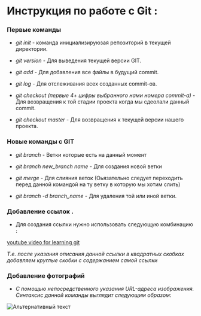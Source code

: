 # Инструкция по работе с Git :

### Первые команды
* *git init* - команда инициализируюзая репозиторий в текущей директории.

* *git version* - Для выведения текущей версии GIT.

* *git add*  - Для добавления все файлы в будущий commit.

* *git log* - Для отслеживания всех созданных commit-oв.

* *git checkout (первые 4+ цифры выбранного нами номера commit-a)* - Для возвращения к той стадии проекта когда мы сдеолали данный commit.
* *git checkout master* - Для возвращения к текущей версии нашего проекта.

### Новые команды с GIT

* *git branch* - Ветки которые есть на данный момент

* *git branch new_branch name* - Для создания новой ветки

* *git merge* - Для слияния веток
(Оьязательно следует переходить перед данной командой на ту ветку в которую мы хотим слить)


* *git branch -d branch_name* - Для удаления той или иной ветки.

### Добавление ссылок .

* Для создания ссылки нужно использовать следующую комбинацию :

[youtube video for learning git](https://www.youtube.com/watch?v=zZBiln_2FhM)

*Т.е. после указания описания данной ссылки в квадратных скобках добавляем круглые скобки с содержанием самой ссылки*

### Добавление фотографий

* *С помощью непосредственного указания URL-адреса изображения. Синтаксис данной команды выглядит следующим образом:*

![Альтернативный текст](git_logo.webp)